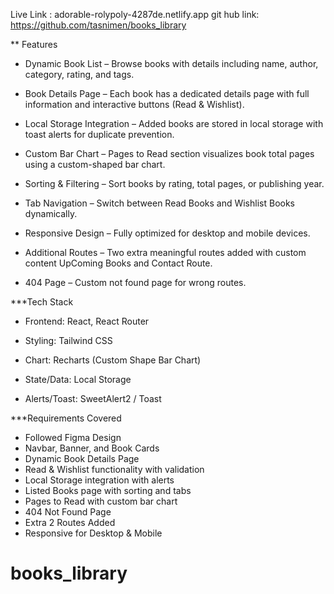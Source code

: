 Live Link : adorable-rolypoly-4287de.netlify.app
git hub link: https://github.com/tasnimen/books_library



** Features

* Dynamic Book List – Browse books with details including name, author, category, rating, and tags.

* Book Details Page – Each book has a dedicated details page with full information and interactive buttons (Read & Wishlist).

* Local Storage Integration – Added books are stored in local storage with toast alerts for duplicate prevention.

* Custom Bar Chart – Pages to Read section visualizes book total pages using a custom-shaped bar chart.

* Sorting & Filtering – Sort books by rating, total pages, or publishing year.

* Tab Navigation – Switch between Read Books and Wishlist Books dynamically.

* Responsive Design – Fully optimized for desktop and mobile devices.

* Additional Routes – Two extra meaningful routes added with custom content UpComing Books and Contact Route.

* 404 Page – Custom not found page for wrong routes.




***Tech Stack

* Frontend: React, React Router

* Styling: Tailwind CSS

* Chart: Recharts (Custom Shape Bar Chart)

* State/Data: Local Storage

* Alerts/Toast: SweetAlert2 / Toast



***Requirements Covered

* Followed Figma Design
* Navbar, Banner, and Book Cards
* Dynamic Book Details Page
* Read & Wishlist functionality with validation
* Local Storage integration with alerts
* Listed Books page with sorting and tabs
* Pages to Read with custom bar chart
* 404 Not Found Page
* Extra 2 Routes Added
* Responsive for Desktop & Mobile
# books_library
